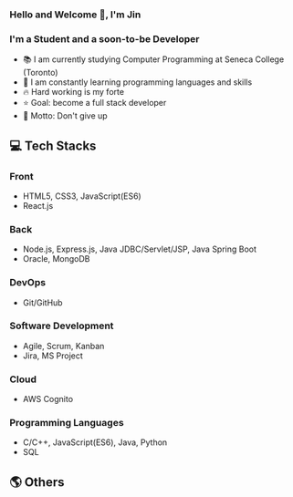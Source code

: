 ### Hello and Welcome 👋, I'm Jin

### I'm a Student and a soon-to-be Developer
- 📚 I am currently studying Computer Programming at Seneca College (Toronto)
- 🌱 I am constantly learning programming languages and skills
- 🔥 Hard working is my forte
- ⭐ Goal: become a full stack developer
- 🧭 Motto: Don't give up

## 💻 Tech Stacks
### Front
- HTML5, CSS3, JavaScript(ES6)
- React.js

### Back
- Node.js, Express.js, Java JDBC/Servlet/JSP, Java Spring Boot
- Oracle, MongoDB

### DevOps
- Git/GitHub

### Software Development
- Agile, Scrum, Kanban
- Jira, MS Project

### Cloud
- AWS Cognito

### Programming Languages
- C/C++, JavaScript(ES6), Java, Python
- SQL


## 🌎 Others
